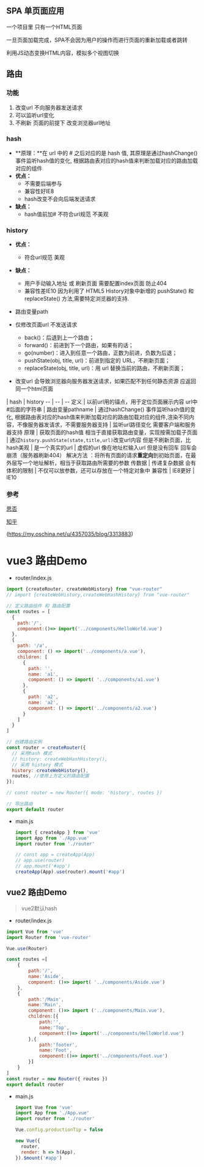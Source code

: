 ## SPA 单页面应用

一个项目里 只有一个HTML页面 

一旦页面加载完成，SPA不会因为用户的操作而进行页面的重新加载或者跳转

利用JS动态变换HTML内容，模拟多个视图切换

## 路由

### 功能

1. 改变url 不向服务器发送请求
2. 可以监听url变化
3. 不刷新 页面的前提下 改变浏览器url地址



### hash

+ **原理：**在 url 中的 # 之后对应的是 hash 值, 其原理是通过hashChange() 事件监听hash值的变化, 根据路由表对应的hash值来判断加载对应的路由加载对应的组件
+ **优点：**
  + 不需要后端参与
  + 兼容性好IE8
  + hash改变不会向后端发送请求 
+ **缺点：**
  + hash值前加# 不符合url规范 不美观

### history

+ **优点：**
  + 符合url规范 美观
+ **缺点：**
  + 用户手动输入地址 或 刷新页面 需要配置index页面 防止404
  + 兼容性差IE10  因为利用了 HTML5 History对象中新增的 pushState() 和 replaceState() 方法,需要特定浏览器的支持.

+ 路由变量path
+ 仅修改页面url 不发送请求
  + back()：后退到上一个路由；
  + forward()：前进到下一个路由，如果有的话；
  + go(number)：进入到任意一个路由，正数为前进，负数为后退；
  + pushState(obj, title, url)：前进到指定的 URL，不刷新页面；
  + replaceState(obj, title, url)：用 url 替换当前的路由，不刷新页面；
+ 改变url 会导致浏览器向服务器发送请求，如果匹配不到任何静态资源 应返回同一个html页面



 | hash | history
-- | -- | --
定义 | 以前url用的锚点，用于定位页面展示内容 url中#后面的字符串 | 路由变量pathname
 | 通过hashChange() 事件监听hash值的变化, 根据路由表对应的hash值来判断加载对应的路由加载对应的组件,渲染不同内容，不像服务器发请求，不需要服务器支持 | 监听url路径变化 需要客户端和服务器支持 
原理 | 获取页面的hash值 相当于直接获取路由变量，实现按需加载子页面 | 通过`history.pushState(state,title,url)`改变url内容 但是不刷新页面，比hash美观 
  | 是一个真实的url | 虚假的url 像在地址栏输入url 但是没有回车 回车会崩溃（服务器刷新404） 解决方法 ：将所有页面的请求**重定向**到初始页面，在最外层写一个地址解析，相当于获取路由所需要的参数 
 传数据 | 传递复杂数据  会有体积的限制 | 不仅可以放参数，还可以存放在一个特定对象中 
 兼容性 | IE8更好 | IE10 



### 参考
[思否](https://segmentfault.com/a/1190000019806083)

[知乎](https://zhuanlan.zhihu.com/p/130995492)

(https://my.oschina.net/u/4357035/blog/3313883)


# vue3 路由Demo
+ router/index.js

```js
import {createRouter, createWebHistory} from "vue-router"
// import {createWebHistory,createWebHashHistory} from "vue-router"

// 定义路由组件 和 路由配置
const routes = [
  {
    path:'/',
    component:()=> import('../components/HelloWorld.vue')
  },
  {
    path: '/a',
    component: () => import('../components/a.vue'),
    children: [
      {
        path: '',
        name: 'a1',
        component: () => import( '../components/a1.vue')
      },
      {
        path: 'a2',
        name: 'a2',
        component: () => import('../components/a2.vue')
      }
    ]
  }
]

// 创建路由实例
const router = createRouter({
  // 采用hash 模式
  // history: createWebHashHistory(),
  // 采用 history 模式
  history: createWebHistory(),
  routes, //使用上方定义的路由配置
});

// const router = new Router({ mode: 'history', routes })

// 导出路由
export default router
```

+ main.js

  ```js
  import { createApp } from 'vue'
  import App from './App.vue'
  import router from './router'
  
  // const app = createApp(App)
  // app.use(router)
  // app.mount('#app')
  createApp(App).use(router).mount('#app')
  ```

  

## vue2 路由Demo 

> vue2默认hash

+ router/index.js

```js
import Vue from 'vue'
import Router from 'vue-router'

Vue.use(Router)

const routes =[
    {
        path:'/',
        name:'Aside',
        component: ()=> import( '../components/Aside.vue')
    },
    {
        path:'/Main',
        name:'Main',
        component: ()=> import ('../components/Main.vue'),
        children:[{
            path:'',
            name:'Top',
            component:()=> import('../components/HelloWorld.vue')
        },{
            path:'footer',
            name:'Foot',
            component:()=> import('../components/Foot.vue')
        }]
    }
]
const router = new Router({ routes })
export default router
```



+ main.js

  ```js
  import Vue from 'vue'
  import App from './App.vue'
  import router from './router'
  
  Vue.config.productionTip = false
  
  new Vue({
    router,
    render: h => h(App),
  }).$mount('#app')
  
  ```

  
